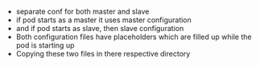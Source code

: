 - separate conf for both master and slave
- if pod starts as a master it uses master configuration
- and if pod starts as slave, then slave configuration 
- Both configuration files have placeholders which are filled up while the pod is starting up
- Copying these two files in there respective directory
